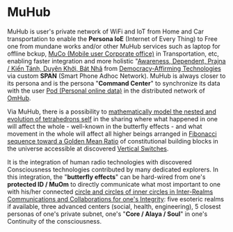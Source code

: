 # MuHub

MuHub is user's private network of WiFi and IoT from Home and Car transportation to enable the <b>Persona IoE</b> (Internet of Every Thing) to Free one from mundane works and/or other MuHub services such as laptop for offline bckup, <a href="https://github.com/khaiphong/muco/" target="_blank">MuCo (Mobile user Corporate office)</a> in Transportation, etc, enabling faster integration and more holistic "<a href="https://blog.khaiphong.io/2021/09/awareness.html#Section_1" target="_blank">Awareness, Dependent, Prajna / Kiến Tánh, Duyên Khởi, Bát Nhã</a> from <a href="https://www.state.gov/schedule-the-summit-for-democracy/" target="_blank">Democracy-Affirming Technologies</a> via custom <b>SPAN</b> (Smart Phone Adhoc Network). MuHub is always closer to its persona and is the persona "<b>Command Center</b>" to synchronize its data with the user <a href="https://solidproject.org/" target="_blank">Pod (Personal online data)</a> in the distributed network of <a href="https://github.com/khaiphong/omhub/" target="_blank">OmHub</a>.

Via MuHub, there is a possibility to <a href="https://www.youtube.com/watch?v=w0ztlIAYTCU" target="_blank">mathematically model the nested and evolution of tetrahedrons self</a> in the sharing where what happened in one will affect the whole - well-known in the butterfly effects - and what movement in the whole will affect all higher beings arranged in <a href="https://blog.khaiphong.io/2021/09/a-light-out-of-darkness.html#Section_2.1" target="_blank">Fibonacci sequence toward a Golden Mean Ratio</a> of constitutional building blocks in the universe accessible at discovered <a href="https://blog.khaiphong.io/2021/09/a-light-out-of-darkness.html#Section_2" target="_blank">Vertical Switches</a>.

It is the integration of human radio technologies with discovered Consciousness technologies contributed by many dedicated explorers. In this integration, the "<b>butterfly effects</b>" can be hard-wired from one's <b>protected ID / MuOm</b> to directly communicate what most important to one with his/her connected <a href="https://blog.khaiphong.io/2021/09/list-of-figures-and-tables.html#Figure_11" target="_blank">circle and circles of inner circles in Inter-Realms Communications and Collaborations for one's Integrity</a>: five esoteric realms if available, three advanced centers (social, health, engineering), 5 closest personas of one's private subnet, one's "<b>Core / Alaya / Soul</b>" in one's Continuity of the consciousness.

